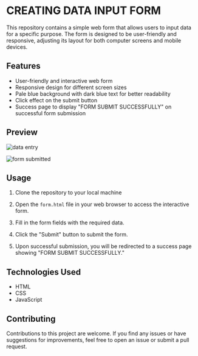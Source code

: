 # CREATING DATA INPUT FORM

This repository contains a simple web form that allows users to input data for a specific purpose. The form is designed to be user-friendly and responsive, adjusting its layout for both computer screens and mobile devices.

## Features

- User-friendly and interactive web form
- Responsive design for different screen sizes
- Pale blue background with dark blue text for better readability
- Click effect on the submit button
- Success page to display "FORM SUBMIT SUCCESSFULLY" on successful form submission

## Preview

![data entry](https://github.com/shrutisohi04/Creating-Form-Webpage/assets/128236491/4b4b72a9-d014-4580-a02b-a36fc8efe692)

![form submitted](https://github.com/shrutisohi04/Creating-Form-Webpage/assets/128236491/27b98bfc-cae7-4c48-bb12-0e238677216e)

## Usage

1. Clone the repository to your local machine

2. Open the `form.html` file in your web browser to access the interactive form.

3. Fill in the form fields with the required data.

4. Click the "Submit" button to submit the form.

5. Upon successful submission, you will be redirected to a success page showing "FORM SUBMIT SUCCESSFULLY."

## Technologies Used

- HTML
- CSS
- JavaScript

## Contributing

Contributions to this project are welcome. If you find any issues or have suggestions for improvements, feel free to open an issue or submit a pull request.




